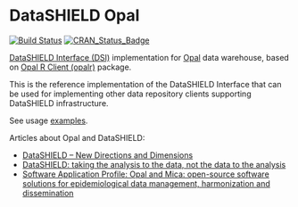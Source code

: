 # DataSHIELD Opal

[![Build Status](https://travis-ci.org/datashield/DSOpal.svg?branch=master)](https://travis-ci.org/datashield/DSOpal)
[![CRAN_Status_Badge](https://www.r-pkg.org/badges/version/DSOpal)](https://cran.r-project.org/package=DSOpal)

[DataSHIELD Interface (DSI)](https://datashield.github.io/DSI/) implementation for 
[Opal](https://www.obiba.org/pages/products/opal/) data warehouse, based on 
[Opal R Client (opalr)](https://obiba.github.io/opalr/) package.

This is the reference implementation of the DataSHIELD Interface that can be used for implementing other data 
repository clients supporting DataSHIELD infrastructure.

See usage [examples](https://github.com/datashield/DSOpal/tree/master/inst/examples).

Articles about Opal and DataSHIELD:
* [DataSHIELD – New Directions and Dimensions](https://doi.org/10.5334/dsj-2017-021)
* [DataSHIELD: taking the analysis to the data, not the data to the analysis](https://doi.org/10.1093/ije/dyu188)
* [Software Application Profile: Opal and Mica: open-source software solutions for epidemiological data management, harmonization and dissemination](https://doi.org/10.1093/ije/dyx180)
